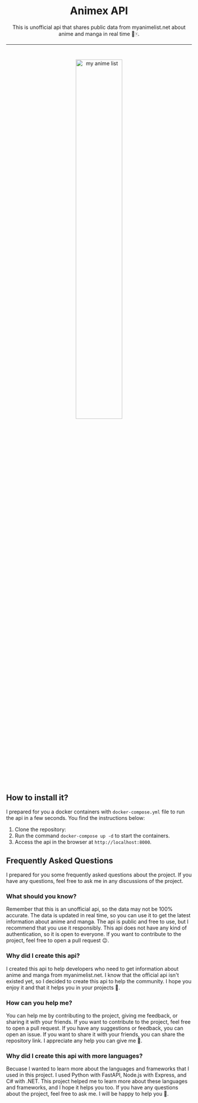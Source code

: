 <center><h1>Animex API</h1></center>

<center><p>This is unofficial api that shares public data from myanimelist.net about anime and manga in real time 🎏🀄.</p></center>

---

<div style="margin: 40px 0;">
  <center>
    <img width="50%" src="https://static.wikia.nocookie.net/enanimanga/images/7/76/Myanimelist_logo.png/revision/latest?cb=20191121020509" alt="my anime list" />
  </center>
</div>

## How to install it?

I prepared for you a docker containers with `docker-compose.yml` file to run the api in a few seconds. You find the instructions below:

1. Clone the repository:
2. Run the command `docker-compose up -d` to start the containers.
3. Access the api in the browser at `http://localhost:8000`.

## Frequently Asked Questions

I prepared for you some frequently asked questions about the project. If you have any questions, feel free to ask me in any discussions of the project.

### What should you know?

Remember that this is an unofficial api, so the data may not be 100% accurate. The data is updated in real time, so you can use it to get the latest information about anime and manga. The api is public and free to use, but I recommend that you use it responsibly. This api does not have any kind of authentication, so it is open to everyone. If you want to contribute to the project, feel free to open a pull request 😉.

### Why did I create this api?

I created this api to help developers who need to get information about anime and manga from myanimelist.net. I know that the official api isn't existed yet, so I decided to create this api to help the community. I hope you enjoy it and that it helps you in your projects 🚀.

### How can you help me?

You can help me by contributing to the project, giving me feedback, or sharing it with your friends. If you want to contribute to the project, feel free to open a pull request. If you have any suggestions or feedback, you can open an issue. If you want to share it with your friends, you can share the repository link. I appreciate any help you can give me 🙏.

### Why did I create this api with more languages?

Becuase I wanted to learn more about the languages and frameworks that I used in this project. I used Python with FastAPI, Node.js with Express, and C# with .NET. This project helped me to learn more about these languages and frameworks, and I hope it helps you too. If you have any questions about the project, feel free to ask me. I will be happy to help you 🤗.
